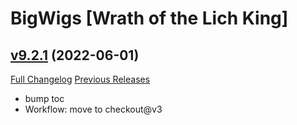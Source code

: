 # BigWigs [Wrath of the Lich King]

## [v9.2.1](https://github.com/BigWigsMods/BigWigs_WrathOfTheLichKing/tree/v9.2.1) (2022-06-01)
[Full Changelog](https://github.com/BigWigsMods/BigWigs_WrathOfTheLichKing/compare/v9.2.0...v9.2.1) [Previous Releases](https://github.com/BigWigsMods/BigWigs_WrathOfTheLichKing/releases)

- bump toc  
- Workflow: move to checkout@v3  
